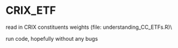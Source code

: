 # CRIX_ETF 
read in CRIX constituents weights (file: understanding_CC_ETFs.R)\

run code, hopefully without any bugs
